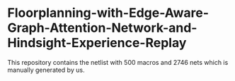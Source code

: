 # Floorplanning-with-Edge-Aware-Graph-Attention-Network-and-Hindsight-Experience-Replay

This repository contains the netlist with 500 macros and 2746 nets which is  manually generated by us. 
